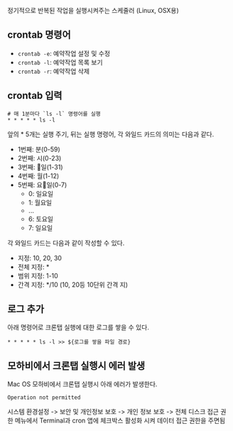 정기적으로 반복된 작업을 실행시켜주는 스케줄러 (Linux, OSX용)

## crontab 명령어

- `crontab -e`: 예약작업 설정 및 수정
- `crontab -l`: 예약작업 목록 보기
- `crontab -r`: 예약작업 삭제

## crontab 입력

```
# 매 1분마다 `ls -l` 명령어를 실행
* * * * * ls -l
```

앞의 \* 5개는 실행 주기, 뒤는 실행 명령어, 각 와일드 카드의 의미는 다음과 같다.

- 1번째: 분(0-59)
- 2번째: 시(0-23)
- 3번째: 일(1-31)
- 4번째: 월(1-12)
- 5번째: 요일(0-7)
  - 0: 일요일
  - 1: 월요일
  - ...
  - 6: 토요일
  - 7: 일요일

각 와일드 카드는 다음과 같이 작성할 수 있다.

- 지정: 10, 20, 30
- 전체 지정: \*
- 범위 지정: 1-10
- 간격 지정: \*/10 (10, 20등 10단위 간격 지)

## 로그 추가

아래 명령어로 크론탭 실행에 대한 로그를 쌓을 수 있다.

```
* * * * * ls -l >> ${로그를 쌓을 파일 경로}
```

## 모하비에서 크론탭 실행시 에러 발생

Mac OS 모하비에서 크론탭 실행시 아래 에러가 발생한다.

```
Operation not permitted
```

시스템 환경설정 -> 보안 및 개인정보 보호 -> 개인 정보 보호 -> 전체 디스크 접근 권한 메뉴에서 Terminal과 cron 앱에 체크박스 활성화 시켜 데이터 접근 권한을 주면됨
